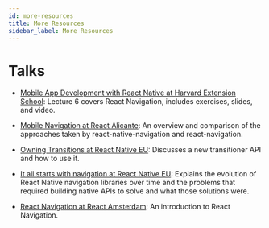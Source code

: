 ```yaml
---
id: more-resources
title: More Resources
sidebar_label: More Resources
---
```


# Talks

- [Mobile App Development with React Native at Harvard Extension School](https://cs50.harvard.edu/mobile/2018/): Lecture 6 covers React Navigation, includes exercises, slides, and video.

- [Mobile Navigation at React Alicante](https://www.youtube.com/watch?v=GBhdooVxX6Q): An overview and comparison of the approaches taken by react-native-navigation and react-navigation.

- [Owning Transitions at React Native EU](https://www.youtube.com/watch?v=1LKqGx3z0W4): Discusses a new transitioner API and how to use it.

- [It all starts with navigation at React Native EU](https://www.youtube.com/watch?v=Z0Jl1KCWiag): Explains the evolution of React Native navigation libraries over time and the problems that required building native APIs to solve and what those solutions were.

- [React Navigation at React Amsterdam](https://www.youtube.com/watch?v=wJJZ9Od8MjM): An introduction to React Navigation.
